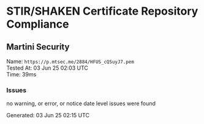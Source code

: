 # STIR/SHAKEN Certificate Repository Compliance

## Martini Security

Name: `https://p.mtsec.me/2884/HFUS_cQSuyJ7.pem`\
Tested At: 03 Jun 25 02:03 UTC\
Time: 39ms

### Issues

no warning, or error, or notice date level issues were found

Generated: 03 Jun 25 02:15 UTC